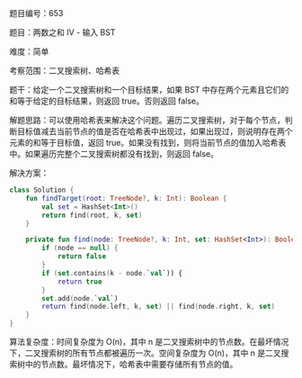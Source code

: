 题目编号：653

题目：两数之和 IV - 输入 BST

难度：简单

考察范围：二叉搜索树、哈希表

题干：给定一个二叉搜索树和一个目标结果，如果 BST 中存在两个元素且它们的和等于给定的目标结果，则返回 true。否则返回 false。

解题思路：可以使用哈希表来解决这个问题。遍历二叉搜索树，对于每个节点，判断目标值减去当前节点的值是否在哈希表中出现过，如果出现过，则说明存在两个元素的和等于目标值，返回 true。如果没有找到，则将当前节点的值加入哈希表中。如果遍历完整个二叉搜索树都没有找到，则返回 false。

解决方案：

```kotlin
class Solution {
    fun findTarget(root: TreeNode?, k: Int): Boolean {
        val set = HashSet<Int>()
        return find(root, k, set)
    }

    private fun find(node: TreeNode?, k: Int, set: HashSet<Int>): Boolean {
        if (node == null) {
            return false
        }
        if (set.contains(k - node.`val`)) {
            return true
        }
        set.add(node.`val`)
        return find(node.left, k, set) || find(node.right, k, set)
    }
}
```

算法复杂度：时间复杂度为 O(n)，其中 n 是二叉搜索树中的节点数。在最坏情况下，二叉搜索树的所有节点都被遍历一次。空间复杂度为 O(n)，其中 n 是二叉搜索树中的节点数。最坏情况下，哈希表中需要存储所有节点的值。
